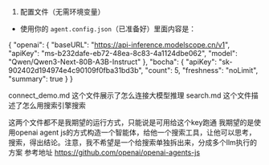 
1) 配置文件（无需环境变量）
- 使用你的 `agent.config.json`（已准备好）里面内容是：

{
  "openai": {
    "baseURL": "https://api-inference.modelscope.cn/v1",
    "apiKey": "ms-b232dafe-eb72-48ea-8c83-4a1124dbe062",
    "model": "Qwen/Qwen3-Next-80B-A3B-Instruct"
  },
  "bocha": {
    "apiKey": "sk-902402d194974e4c90109f0fba31bd3b",
    "count": 5,
    "freshness": "noLimit",
    "summary": true
  }
}


connect_demo.md  这个文件展示了怎么连接大模型推理
search.md 这个文件描述了怎么用搜索引擎搜索

这两个文件都不是我期望的运行方式，只能说是可用给这个key跑通
我期望的是使用openai agent js的方式构造一个智能体，给他一个搜索工具，让他可以思考，搜索，得出结论。注意，我不希望是一个给搜索单独拆出来，分成多个llm执行的方案
参考地址 https://github.com/openai/openai-agents-js